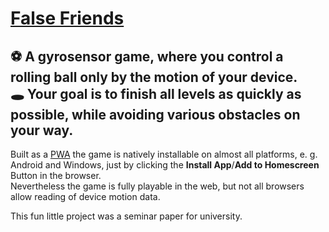 # [False Friends](https://false-friends.netlify.app/)
## ⚽ A gyrosensor game, where you control a rolling ball only by the motion of your device.<br>🕳️ Your goal is to finish all levels as quickly as possible, while avoiding various obstacles on your way.


Built as a [PWA](https://web.dev/progressive-web-apps/) the game is natively installable on almost all platforms, e. g. Android and Windows, just by clicking the **Install App**/**Add to Homescreen** Button in the browser.  
Nevertheless the game is fully playable in the web, but not all browsers allow reading of device motion data.

This fun little project was a seminar paper for university.
